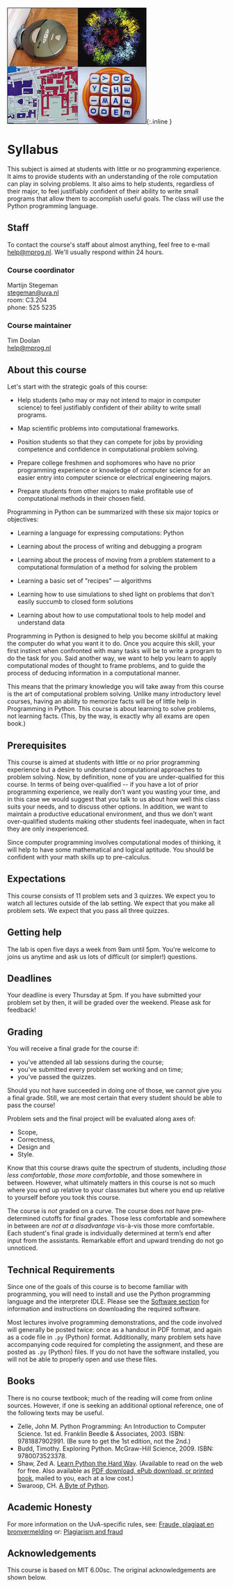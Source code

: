 ![Roomba photograph courtesy of Stephanie Booth on Flickr; virus image courtesy of the CDC; Boggle photograph courtesy of Angelina on Flickr; MIT campus map image courtesy of RahulG on Flickr.](mit600.jpg){:.inline }

# Syllabus

This subject is aimed at students with little or no programming experience. It
aims to provide students with an understanding of the role computation can
play in solving problems. It also aims to help students, regardless of their
major, to feel justifiably confident of their ability to write small programs
that allow them to accomplish useful goals. The class will use the Python
programming language.

## Staff

To contact the course's staff about almost anything, feel free to e-mail
<help@mprog.nl>. We'll usually respond within 24 hours.

### Course coordinator

Martijn Stegeman  
<stegeman@uva.nl>  
room: C3.204  
phone: 525 5235

### Course maintainer

Tim Doolan  
<help@mprog.nl>

## About this course ##

Let's start with the strategic goals of this course:

- Help students (who may or may not intend to major in computer science) to
  feel justifiably confident of their ability to write small programs.

- Map scientific problems into computational frameworks.

- Position students so that they can compete for jobs by providing competence
  and confidence in computational problem solving.

- Prepare college freshmen and sophomores who have no prior programming
  experience or knowledge of computer science for an easier entry into
  computer science or electrical engineering majors.

- Prepare students from other majors to make profitable use of computational
  methods in their chosen field.

Programming in Python can be summarized with these six major topics or objectives:

- Learning a language for expressing computations: Python

- Learning about the process of writing and debugging a program

- Learning about the process of moving from a problem statement to a
  computational formulation of a method for solving the problem

- Learning a basic set of "recipes" — algorithms

- Learning how to use simulations to shed light on problems that don't easily
  succumb to closed form solutions

- Learning about how to use computational tools to help model and understand
  data

Programming in Python is designed to help you become skillful at making the
computer do what you want it to do. Once you acquire this skill, your first
instinct when confronted with many tasks will be to write a program to do the
task for you. Said another way, we want to help you learn to apply
computational modes of thought to frame problems, and to guide the process of
deducing information in a computational manner.

This means that the primary knowledge you will take away from this course is
the art of computational problem solving. Unlike many introductory level
courses, having an ability to memorize facts will be of little help in
Programming in Python. This course is about learning to solve problems, not
learning facts. (This, by the way, is exactly why all exams are open book.)

## Prerequisites

This course is aimed at students with little or no prior programming
experience but a desire to understand computational approaches to problem
solving. Now, by definition, none of you are under-qualified for this course.
In terms of being over-qualified -- if you have a lot of prior programming
experience, we really don't want you wasting your time, and in this case we
would suggest that you talk to us about how well this class suits your needs,
and to discuss other options. In addition, we want to maintain a productive
educational environment, and thus we don't want over-qualified students making
other students feel inadequate, when in fact they are only inexperienced.

Since computer programming involves computational modes of thinking, it will
help to have some mathematical and logical aptitude. You should be confident
with your math skills up to pre-calculus.

## Expectations

This course consists of 11 problem sets and 3 quizzes. We expect you to watch
all lectures outside of the lab setting. We expect that you make all problem
sets. We expect that you pass all three quizzes.

## Getting help

The lab is open five days a week from 9am until 5pm. You're welcome to joins
us anytime and ask us lots of difficult (or simpler!) questions.

## Deadlines

Your deadline is every Thursday at 5pm. If you have submitted your problem set
by then, it will be graded over the weekend. Please ask for feedback!

## Grading

You will receive a final grade for the course if:

* you've attended all lab sessions during the course;
* you've submitted every problem set working and on time;
* you've passed the quizzes.

Should you not have succeeded in doing one of those, we cannot give you a
final grade. Still, we are most certain that every student should be able to
pass the course!

Problem sets and the final project will be evaluated along axes of:

* Scope, 
* Correctness, 
* Design and 
* Style.

Know that this course draws quite the spectrum of students, including *those
less comfortable*, *those more comfortable*, and those somewhere in between.
However, what ultimately matters in this course is not so much where you end
up relative to your classmates but where you end up relative to yourself
before you took this course.

The course is *not* graded on a curve. The course does *not* have
pre-determined cutoffs for final grades. Those less comfortable and somewhere
in between are *not at a disadvantage* vis-à-vis those more comfortable. Each
student's final grade is individually determined at term’s end after input
from the assistants. Remarkable effort and upward trending do not go
unnoticed.

## Technical Requirements

Since one of the goals of this course is to become familiar with programming,
you will need to install and use the Python programming language and the
interpreter IDLE. Please see the [Software section](/resources/software) for
information and instructions on downloading the required software.

Most lectures involve programming demonstrations, and the code involved will
generally be posted twice: once as a handout in PDF format, and again as a
code file in `.py` (Python) format. Additionally, many problem sets have
accompanying code required for completing the assignment, and these are posted
as `.py` (Python) files. If you do not have the software installed, you will
not be able to properly open and use these files.

## Books

There is no course textbook; much of the reading will come from online
sources. However, if one is seeking an additional optional reference, one of
the following texts may be useful.

- Zelle, John M. Python Programming: An Introduction to Computer Science. 1st ed. Franklin Beedle & Associates, 2003. ISBN: 9781887902991. (Be sure to get the 1st edition, not the 2nd.)
- Budd, Timothy. Exploring Python. McGraw-Hill Science, 2009. ISBN: 9780073523378.
- Shaw, Zed A. [Learn Python the Hard Way](http://learnpythonthehardway.org/book/). (Available to read on the web for free. Also available as [PDF download, ePub download, or printed book](http://learnpythonthehardway.org/), mailed to you, each at a low cost.)
- Swaroop, CH. [A Byte of Python](http://www.ibiblio.org/swaroopch/byteofpython/read/).

## Academic Honesty

For more information on the UvA-specific rules, see: [Fraude, plagiaat en bronvermelding](http://studentenserviceplein.uva.nl/serviceplein/content/fraude-plagiaat-en-bronvermelding/fraude-en-plagiaatregeling.html) or: [Plagiarism and fraud](http://studentenserviceplein.uva.nl/en/service-point/content/plagiarism-and-fraud/plagiarism-and-fraud.html)

## Acknowledgements ##

This course is based on MIT 6.00sc. The original acknowledgements are shown below.
